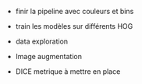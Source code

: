 - finir la pipeline avec couleurs et bins
- train les modèles sur différents HOG 

- data exploration 
- Image augmentation 
- DICE metrique à mettre en place